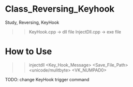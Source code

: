 # Class_Reversing_Keyhook
Study, Reversing, KeyHook

>> KeyHook.cpp -> dll file
>> InjectDll.cpp -> exe file

# How to Use
>> injectdll <processname> <dllFile> <Key_Hook_Message> <Save_File_Path> <unicode/mulitbyte> <VK_NUMPAD0>
  
TODO:
change KeyHook trigger command
